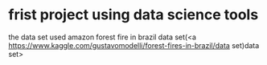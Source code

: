 # frist project using data science tools

the data set used  amazon forest fire in brazil data set(<a https://www.kaggle.com/gustavomodelli/forest-fires-in-brazil/data set)data set>

